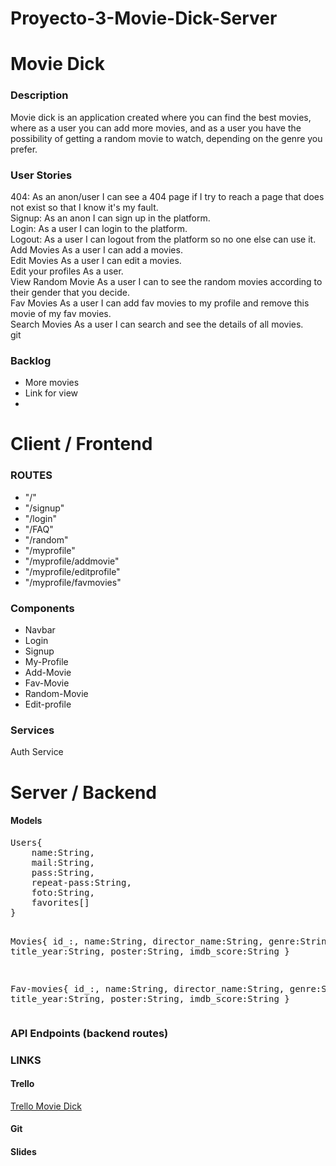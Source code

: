 # Proyecto-3-Movie-Dick-Server

<h1>Movie Dick</h1>

<h3>Description</h3>
Movie dick is an application created where you can find the best movies, where as a user you can add more movies, and as a user you have the possibility of getting a random movie to watch, depending on the genre you prefer.

<h3>User Stories</h3>
404: As an anon/user I can see a 404 page if I try to reach a page that does not exist so that I know it's my fault.<br>
Signup: As an anon I can sign up in the platform.<br>
Login: As a user I can login to the platform.<br>
Logout: As a user I can logout from the platform so no one else can use it.<br>
Add Movies As a user I can add a movies.<br>
Edit Movies As a user I can edit a movies.<br>
Edit your profiles As a user.<br>
View Random Movie As a user I can to see the random movies according to their gender that you decide.<br>
Fav Movies As a user I can add fav movies to my profile and remove this movie of my fav movies.<br>
Search Movies As a user I can search and see the details of all movies.<br>git

<h3>Backlog</h3>
<ul>
<li>More movies</li>
<li>Link for view</li>
<li></li>
</ul>

<h1>Client / Frontend </h1>

<h3>ROUTES</h3>
<ul>
<li>"/"</li>
<li>"/signup"</li>
<li>"/login"</li>
<li>"/FAQ"</li>
<li>"/random"</li>
<li>"/myprofile"</li>
<li>"/myprofile/addmovie"</li>
<li>"/myprofile/editprofile"</li>
<li>"/myprofile/favmovies"</li>
</ul>

<h3>Components</h3>
<ul>
<li>Navbar</li>
<li>Login</li>
<li>Signup</li>
<li>My-Profile</li>
<li>Add-Movie</li>
<li>Fav-Movie</li>
<li>Random-Movie</li>
<li>Edit-profile</li>
</ul>

<h3>Services</h3>
Auth Service



<h1>Server / Backend</h1>

<h4>Models</h4>
<pre>
Users{
    name:String,
    mail:String,
    pass:String,
    repeat-pass:String,
    foto:String,
    favorites[]
}

Movies{
    id_:,
    name:String,
    director_name:String,
    genre:String,
    title_year:String,
    poster:String,
    imdb_score:String
}

Fav-movies{
    id_:,
    name:String,
    director_name:String,
    genre:String,
    title_year:String,
    poster:String,
    imdb_score:String
}
</pre>
<h3>API Endpoints (backend routes)</h3>

<h3>LINKS</h3>

<h4>Trello</h4>
<a href="https://trello.com/b/IFqK337r/movie-dick">Trello Movie Dick</a>
<h4>Git</h4>
<h4>Slides</h4>
 
